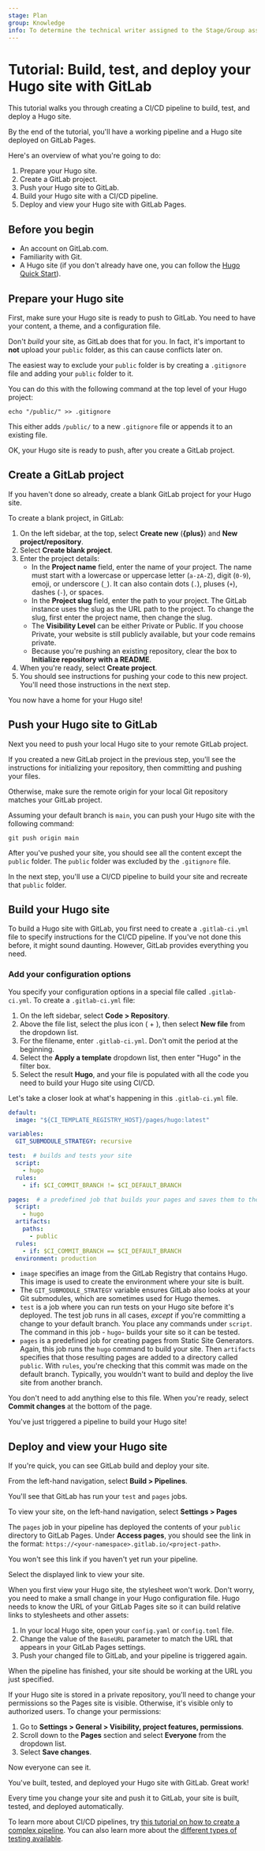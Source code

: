```yaml
---
stage: Plan
group: Knowledge
info: To determine the technical writer assigned to the Stage/Group associated with this page, see https://handbook.gitlab.com/handbook/product/ux/technical-writing/#assignments
---
```


# Tutorial: Build, test, and deploy your Hugo site with GitLab

<!-- vale gitlab_base.FutureTense = NO -->

This tutorial walks you through creating a CI/CD pipeline to build, test, and deploy a Hugo site.

By the end of the tutorial, you'll have a working pipeline and a Hugo site deployed on GitLab Pages.

Here's an overview of what you're going to do:

1. Prepare your Hugo site.
1. Create a GitLab project.
1. Push your Hugo site to GitLab.
1. Build your Hugo site with a CI/CD pipeline.
1. Deploy and view your Hugo site with GitLab Pages.

## Before you begin

- An account on GitLab.com.
- Familiarity with Git.
- A Hugo site (if you don't already have one, you can follow the [Hugo Quick Start](https://gohugo.io/getting-started/quick-start/)).

## Prepare your Hugo site

First, make sure your Hugo site is ready to push to GitLab. You need to have your content, a theme, and a configuration file.

Don't *build* your site, as GitLab does that for you. In fact, it's important to **not** upload your `public` folder, as this can cause conflicts later on.

The easiest way to exclude your `public` folder is by creating a `.gitignore` file and adding your `public` folder to it.

You can do this with the following command at the top level of your Hugo project:

```shell
echo "/public/" >> .gitignore
```

This either adds `/public/` to a new `.gitignore` file or appends it to an existing file.

OK, your Hugo site is ready to push, after you create a GitLab project.

## Create a GitLab project

If you haven't done so already, create a blank GitLab project for your Hugo site.

To create a blank project, in GitLab:

1. On the left sidebar, at the top, select **Create new** (**{plus}**) and **New project/repository**.
1. Select **Create blank project**.
1. Enter the project details:
   - In the **Project name** field, enter the name of your project. The name must start with a lowercase or uppercase letter (`a-zA-Z`), digit (`0-9`), emoji, or underscore (`_`). It can also contain dots (`.`), pluses (`+`), dashes (`-`), or spaces.
   - In the **Project slug** field, enter the path to your project. The GitLab instance uses the slug as the URL path to the project. To change the slug, first enter the project name, then change the slug.
   - The **Visibility Level** can be either Private or Public. If you choose Private, your website is still publicly available, but your code remains private.
   - Because you're pushing an existing repository, clear the box to **Initialize repository with a README**.
1. When you're ready, select **Create project**.
1. You should see instructions for pushing your code to this new project. You'll need those instructions in the next step.

You now have a home for your Hugo site!

## Push your Hugo site to GitLab

Next you need to push your local Hugo site to your remote GitLab project.

If you created a new GitLab project in the previous step, you'll see the instructions for initializing your repository, then committing and pushing your files.

Otherwise, make sure the remote origin for your local Git repository matches your GitLab project.

Assuming your default branch is `main`, you can push your Hugo site with the following command:

```shell
git push origin main
```

After you've pushed your site, you should see all the content except the `public` folder. The `public` folder was excluded by the `.gitignore` file.

In the next step, you'll use a CI/CD pipeline to build your site and recreate that `public` folder.

## Build your Hugo site

To build a Hugo site with GitLab, you first need to create a `.gitlab-ci.yml` file to specify instructions for the CI/CD pipeline. If you've not done this before, it might sound daunting. However, GitLab provides everything you need.

### Add your configuration options

You specify your configuration options in a special file called `.gitlab-ci.yml`. To create a `.gitlab-ci.yml` file:

1. On the left sidebar, select **Code > Repository**.
1. Above the file list, select the plus icon ( + ), then select **New file** from the dropdown list.
1. For the filename, enter `.gitlab-ci.yml`. Don't omit the period at the beginning.
1. Select the **Apply a template** dropdown list, then enter "Hugo" in the filter box.
1. Select the result **Hugo**, and your file is populated with all the code you need to build your Hugo site using CI/CD.

Let's take a closer look at what's happening in this `.gitlab-ci.yml` file.

```yaml
default:
  image: "${CI_TEMPLATE_REGISTRY_HOST}/pages/hugo:latest"

variables:
  GIT_SUBMODULE_STRATEGY: recursive

test:  # builds and tests your site
  script:
    - hugo
  rules:
    - if: $CI_COMMIT_BRANCH != $CI_DEFAULT_BRANCH

pages:  # a predefined job that builds your pages and saves them to the specified path.
  script:
    - hugo
  artifacts:
    paths:
      - public
  rules:
    - if: $CI_COMMIT_BRANCH == $CI_DEFAULT_BRANCH
  environment: production
```

- `image` specifies an image from the GitLab Registry that contains Hugo. This image is used to create the environment where your site is built.
- The `GIT_SUBMODULE_STRATEGY` variable ensures GitLab also looks at your Git submodules, which are sometimes used for Hugo themes.
- `test` is a job where you can run tests on your Hugo site before it's deployed. The test job runs in all cases, *except* if you're committing a change to your default branch. You place any commands under `script`. The command in this job - `hugo`- builds your site so it can be tested.
- `pages` is a predefined job for creating pages from Static Site Generators. Again, this job runs the `hugo` command to
  build your site. Then `artifacts` specifies that those resulting pages are added to a directory called `public`. With
  `rules`, you're checking that this commit was made on the default branch. Typically, you wouldn't want to build and
  deploy the live site from another branch.

You don't need to add anything else to this file. When you're ready, select **Commit changes** at the bottom of the page.

You've just triggered a pipeline to build your Hugo site!

## Deploy and view your Hugo site

If you're quick, you can see GitLab build and deploy your site.

From the left-hand navigation, select **Build > Pipelines**.

You'll see that GitLab has run your `test` and `pages` jobs.

To view your site, on the left-hand navigation, select **Settings > Pages**

The `pages` job in your pipeline has deployed the contents of your `public` directory to GitLab Pages. Under **Access pages**, you should see the link in the format: `https://<your-namespace>.gitlab.io/<project-path>`.

You won't see this link if you haven't yet run your pipeline.

Select the displayed link to view your site.

When you first view your Hugo site, the stylesheet won't work. Don't worry, you need to make a small change in your Hugo configuration file. Hugo needs to know the URL of your GitLab Pages site so it can build relative links to stylesheets and other assets:

1. In your local Hugo site, open your `config.yaml` or `config.toml` file.
1. Change the value of the `BaseURL` parameter to match the URL that appears in your GitLab Pages settings.
1. Push your changed file to GitLab, and your pipeline is triggered again.

When the pipeline has finished, your site should be working at the URL you just specified.

If your Hugo site is stored in a private repository, you'll need to change your permissions so the Pages site is visible. Otherwise, it's visible only to authorized users. To change your permissions:

1. Go to **Settings > General > Visibility, project features, permissions**.
1. Scroll down to the **Pages** section and select **Everyone** from the dropdown list.
1. Select **Save changes**.

Now everyone can see it.

You've built, tested, and deployed your Hugo site with GitLab. Great work!

Every time you change your site and push it to GitLab, your site is built, tested, and deployed automatically.

To learn more about CI/CD pipelines, try [this tutorial on how to create a complex pipeline](../../ci/quick_start/tutorial.md). You can also learn more about the [different types of testing available](../../ci/testing/index.md).
